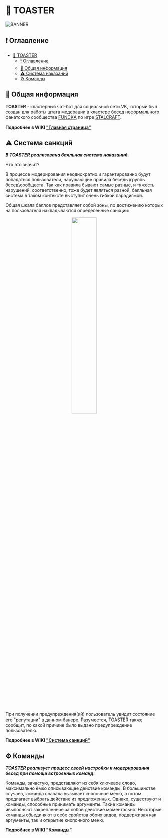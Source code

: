 # 🍞 TOASTER

![BANNER](https://user-images.githubusercontent.com/76991612/221510792-38d1cfea-d5a9-4971-bc61-3022da20555e.jpg)

## ❗ Оглавление ##

- [🍞 TOASTER](#-toaster)
  - [❗ Оглавление](#-оглавление)
  - [📄 Общая информация](#-общая-информация)
  - [⚠️ Система наказаний](#%EF%B8%8F-%D1%81%D0%B8%D1%81%D1%82%D0%B5%D0%BC%D0%B0-%D1%81%D0%B0%D0%BD%D0%BA%D1%86%D0%B8%D0%B9)
  - [⚙ Команды](#-команды)

## 📄 Общая информация ##

**TOASTER** - кластерный чат-бот для социальной сети VK, который был создан для работы штата модерации в кластере бесед неформального фанатского сообщества [FUNCKA](https://vk.com/funcka) по игре [STALCRAFT](https://vk.com/stalcraft_official).

__Подробнее в WIKI ["Главная страница"](https://github.com/STALCRAFT-FUNCKA/TOASTER/wiki)__

## ⚠️ Система санкций ##
**_В TOASTER реализована балльная система наказаний._**

Что это значит?

В процессе модерирования неоднократно и гарантированно будут попадаться пользователи, нарушающие правила беседы\группы бесед\сообщеста. Так как правила бывают самые разные, и тяжесть нарушений, соответственно, тоже будет являться разной, балльная система в таком контексте выступит очень гибкой парадигмой.

Общая шкала баллов представляет собой зоны, по достижению которых на пользователя накладываются определенные санкции: 
<div align="center">
  <img src="https://github.com/STALCRAFT-FUNCKA/TOASTER/assets/76991612/9b638dee-71aa-49c1-ae2e-641ca23b21f3" width="40%">
</div>

При получении предупреждения(ий) пользователь увидит состояние его "репутации" в данном банере. Разумеется, TOASTER также сообщит, по какой причине было выдано предупреждение пользователю.

__Подробнее в WIKI ["Система санкций"](https://github.com/STALCRAFT-FUNCKA/TOASTER/wiki/%E2%9A%A0%EF%B8%8F-%D0%A1%D0%B8%D1%81%D1%82%D0%B5%D0%BC%D0%B0-%D1%81%D0%B0%D0%BD%D0%BA%D1%86%D0%B8%D0%B9)__

## ⚙ Команды ##
**_TOASTER реализует процесс своей настройки и модерирования бесед при помощи встроенных команд._**

Команды, зачастую, представляют из себя ключевое слово, максимально ёмко описывающее действие команды.
В большинстве случаев, команда сначала вызывает кнопочное меню, а потом предлагает выбрать действие из предложенных. Однако, существуют и команды, способные принимать аргументы.
Такие команды ивыполняют закрепленное за собой действие моментально. Некоторые команды обьединяют в себе свойства обоих видов, поддерживая как аргументы, так и открытие кнопочного меню.

__Подробнее в WIKI ["Команды"](https://github.com/STALCRAFT-FUNCKA/TOASTER/wiki/%E2%9A%99-%D0%9A%D0%BE%D0%BC%D0%B0%D0%BD%D0%B4%D1%8B)__

